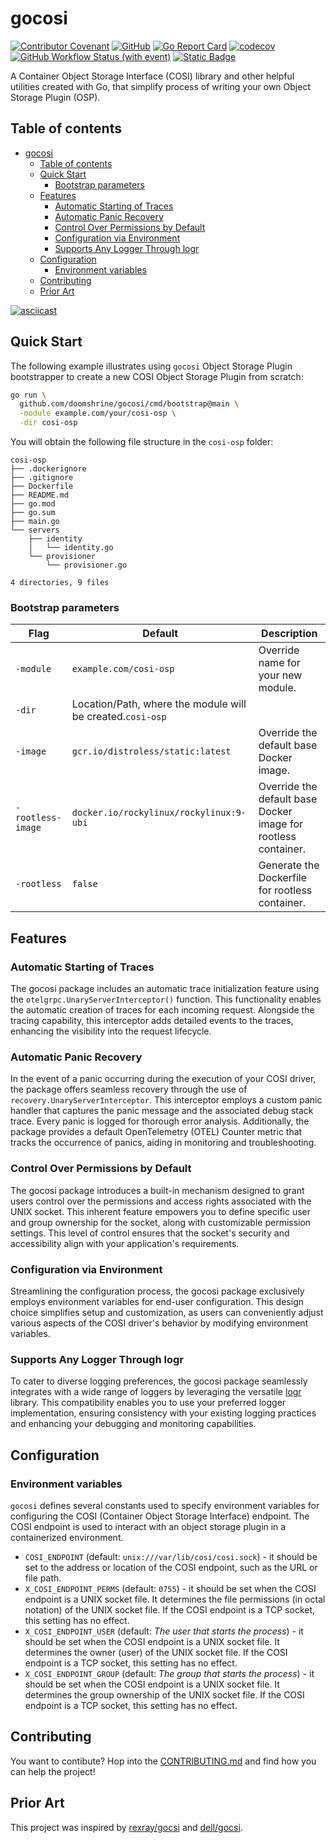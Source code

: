 # gocosi

[![Contributor Covenant](https://img.shields.io/badge/Contributor%20Covenant-2.1-4baaaa.svg)](CODE_OF_CONDUCT.md)
[![GitHub](https://img.shields.io/github/license/doomshrine/gocosi)](LICENSE.txt)
[![Go Report Card](https://goreportcard.com/badge/github.com/doomshrine/gocosi)](https://goreportcard.com/report/github.com/doomshrine/gocosi)
[![codecov](https://codecov.io/gh/doomshrine/gocosi/branch/main/graph/badge.svg?token=UGGL63A65L)](https://codecov.io/gh/doomshrine/gocosi)
[![GitHub Workflow Status (with event)](https://img.shields.io/github/actions/workflow/status/doomshrine/gocosi/tests.yaml)](https://github.com/shanduur/gocosi/actions/workflows/tests.yaml)
[![Static Badge](https://img.shields.io/badge/COSI_Specification-v1alpha1-green)](https://github.com/kubernetes-sigs/container-object-storage-interface-spec/tree/v0.1.0)

A Container Object Storage Interface (COSI) library and other helpful utilities created with Go, that simplify process of writing your own Object Storage Plugin (OSP).

## Table of contents

- [gocosi](#gocosi)
  - [Table of contents](#table-of-contents)
  - [Quick Start](#quick-start)
    - [Bootstrap parameters](#bootstrap-parameters)
  - [Features](#features)
    - [Automatic Starting of Traces](#automatic-starting-of-traces)
    - [Automatic Panic Recovery](#automatic-panic-recovery)
    - [Control Over Permissions by Default](#control-over-permissions-by-default)
    - [Configuration via Environment](#configuration-via-environment)
    - [Supports Any Logger Through logr](#supports-any-logger-through-logr)
  - [Configuration](#configuration)
    - [Environment variables](#environment-variables)
  - [Contributing](#contributing)
  - [Prior Art](#prior-art)

[![asciicast](https://asciinema.org/a/605022.svg)](https://asciinema.org/a/605022)

## Quick Start

The following example illustrates using `gocosi` Object Storage Plugin bootstrapper to create a new COSI Object Storage Plugin from scratch:

```bash
go run \
  github.com/doomshrine/gocosi/cmd/bootstrap@main \
  -module example.com/your/cosi-osp \
  -dir cosi-osp
```

You will obtain the following file structure in the `cosi-osp` folder:

```
cosi-osp
├── .dockerignore
├── .gitignore
├── Dockerfile
├── README.md
├── go.mod
├── go.sum
├── main.go
└── servers
    ├── identity
    │   └── identity.go
    └── provisioner
        └── provisioner.go

4 directories, 9 files
```

### Bootstrap parameters

| Flag              | Default                                                    | Description                                                    |
|-------------------|------------------------------------------------------------|----------------------------------------------------------------|
| `-module`         | `example.com/cosi-osp`                                     | Override name for your new module.                             |
| `-dir`            | Location/Path, where the module will be created.`cosi-osp` |                                                                |
| `-image`          | `gcr.io/distroless/static:latest`                          | Override the default base Docker image.                        |
| `-rootless-image` | `docker.io/rockylinux/rockylinux:9-ubi`                    | Override the default base Docker image for rootless container. |
| `-rootless`       | `false`                                                    | Generate the Dockerfile for rootless container.                |

## Features

### Automatic Starting of Traces

The gocosi package includes an automatic trace initialization feature using the `otelgrpc.UnaryServerInterceptor()` function. This functionality enables the automatic creation of traces for each incoming request. Alongside the tracing capability, this interceptor adds detailed events to the traces, enhancing the visibility into the request lifecycle.

### Automatic Panic Recovery

In the event of a panic occurring during the execution of your COSI driver, the package offers seamless recovery through the use of `recovery.UnaryServerInterceptor`. This interceptor employs a custom panic handler that captures the panic message and the associated debug stack trace. Every panic is logged for thorough error analysis. Additionally, the package provides a default OpenTelemetry (OTEL) Counter metric that tracks the occurrence of panics, aiding in monitoring and troubleshooting.

### Control Over Permissions by Default

The gocosi package introduces a built-in mechanism designed to grant users control over the permissions and access rights associated with the UNIX socket. This inherent feature empowers you to define specific user and group ownership for the socket, along with customizable permission settings. This level of control ensures that the socket's security and accessibility align with your application's requirements.

### Configuration via Environment

Streamlining the configuration process, the gocosi package exclusively employs environment variables for end-user configuration. This design choice simplifies setup and customization, as users can conveniently adjust various aspects of the COSI driver's behavior by modifying environment variables.

### Supports Any Logger Through logr

To cater to diverse logging preferences, the gocosi package seamlessly integrates with a wide range of loggers by leveraging the versatile [logr](github.com/go-logr/logr) library. This compatibility enables you to use your preferred logger implementation, ensuring consistency with your existing logging practices and enhancing your debugging and monitoring capabilities.

## Configuration

### Environment variables

`gocosi` defines several constants used to specify environment variables for configuring the COSI (Container Object Storage Interface) endpoint. The COSI endpoint is used to interact with an object storage plugin in a containerized environment.

- `COSI_ENDPOINT` (default: `unix:///var/lib/cosi/cosi.sock`) - it should be set to the address or location of the COSI endpoint, such as the URL or file path.
- `X_COSI_ENDPOINT_PERMS` (default: `0755`) - it should be set when the COSI endpoint is a UNIX socket file. It determines the file permissions (in octal notation) of the UNIX socket file. If the COSI endpoint is a TCP socket, this setting has no effect.
- `X_COSI_ENDPOINT_USER`  (default: *The user that starts the process*) - it should be set when the COSI endpoint is a UNIX socket file. It determines the owner (user) of the UNIX socket file. If the COSI endpoint is a TCP socket, this setting has no effect.
- `X_COSI_ENDPOINT_GROUP` (default: *The group that starts the process*) - it should be set when the COSI endpoint is a UNIX socket file. It determines the group ownership of the UNIX socket file. If the COSI endpoint is a TCP socket, this setting has no effect.

## Contributing

You want to contibute? Hop into the [CONTRIBUTING.md](CONTRIBUTING.md) and find how you can help the project!

## Prior Art

This project was inspired by [rexray/gocsi](https://github.com/rexray/gocsi) and [dell/gocsi](https://github.com/dell/gocsi).

